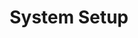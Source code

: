 ---
layout: page
title: System Setup
nav: true
nav_order: 2
dropdown: true
children: 
    - title: Linux Options
      permalink: /ref/linux/linuxdistros/
    - title: divider
    - title: Desktop Appearance
      permalink: /ref/linux/desktop/
    - title: divider
    - title: Installing SW
      permalink: /ref/linux/software/
    - title: divider
    - title: File Sharing
      permalink: /ref/linux/sharing/
    - title: divider
    - title: Remote vnc ssh
      permalink: /ref/linux/vnc-ssh/
    - title: divider
    - title: Terminal cli
      permalink: /ref/linux/terminal/
    - title: divider
    - title: Autostart systemd
      permalink: /ref/linux/autostart/
    - title: divider
    - title: Logs
      permalink: /ref/linux/logs/
    - title: divider
    - title: List of SW to Install
      permalink: /ref/linux/list/
---